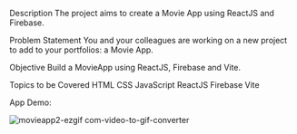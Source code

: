 Description
The project aims to create a Movie App using ReactJS and Firebase.

Problem Statement
You and your colleagues are working on a new project to add to your portfolios: a Movie App.

Objective
Build a MovieApp using ReactJS, Firebase and Vite.

Topics to be Covered
HTML
CSS
JavaScript
ReactJS
Firebase
Vite

App Demo:

![movieapp2-ezgif com-video-to-gif-converter](https://github.com/user-attachments/assets/eb11a19d-ffb4-4567-8f3c-c8fc027cd6f6)



